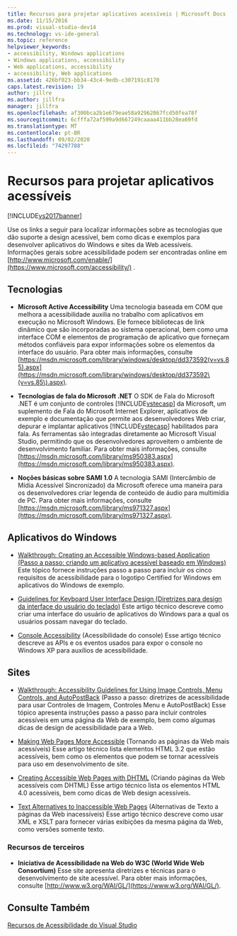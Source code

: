 ```yaml
---
title: Recursos para projetar aplicativos acessíveis | Microsoft Docs
ms.date: 11/15/2016
ms.prod: visual-studio-dev14
ms.technology: vs-ide-general
ms.topic: reference
helpviewer_keywords:
- accessibility, Windows applications
- Windows applications, accessibility
- Web applications, accessibility
- accessibility, Web applications
ms.assetid: 426bf023-bb34-43c4-9edb-c307191c8170
caps.latest.revision: 19
author: jillre
ms.author: jillfra
manager: jillfra
ms.openlocfilehash: af300bca2b1e679eae58a92962067fcd50fea78f
ms.sourcegitcommit: 6cfffa72af599a9d667249caaaa411bb28ea69fd
ms.translationtype: MT
ms.contentlocale: pt-BR
ms.lasthandoff: 09/02/2020
ms.locfileid: "74297788"
---
```

# <a name="resources-for-designing-accessible-applications"></a>Recursos para projetar aplicativos acessíveis
[!INCLUDE[vs2017banner](../../includes/vs2017banner.md)]

Use os links a seguir para localizar informações sobre as tecnologias que dão suporte a design acessível, bem como dicas e exemplos para desenvolver aplicativos do Windows e sites da Web acessíveis. Informações gerais sobre acessibilidade podem ser encontradas online em [http://www.microsoft.com/enable/](https://www.microsoft.com/accessibility/) .

## <a name="technologies"></a>Tecnologias

- **Microsoft Active Accessibility** Uma tecnologia baseada em COM que melhora a acessibilidade auxilia no trabalho com aplicativos em execução no Microsoft Windows. Ele fornece bibliotecas de link dinâmico que são incorporadas ao sistema operacional, bem como uma interface COM e elementos de programação de aplicativo que forneçam métodos confiáveis para expor informações sobre os elementos da interface do usuário. Para obter mais informações, consulte [https://msdn.microsoft.com/library/windows/desktop/dd373592(v=vs.85).aspx](https://msdn.microsoft.com/library/windows/desktop/dd373592\(v=vs.85\).aspx).

- **Tecnologias de fala do Microsoft .NET** O SDK de Fala do Microsoft .NET é um conjunto de controles [!INCLUDE[vstecasp](../../includes/vstecasp-md.md)] da Microsoft, um suplemento de Fala do Microsoft Internet Explorer, aplicativos de exemplo e documentação que permite aos desenvolvedores Web criar, depurar e implantar aplicativos [!INCLUDE[vstecasp](../../includes/vstecasp-md.md)] habilitados para fala. As ferramentas são integradas diretamente ao Microsoft Visual Studio, permitindo que os desenvolvedores aproveitem o ambiente de desenvolvimento familiar. Para obter mais informações, consulte [https://msdn.microsoft.com/library/ms950383.aspx](https://msdn.microsoft.com/library/ms950383.aspx).

- **Noções básicas sobre SAMI 1.0** A tecnologia SAMI (Intercâmbio de Mídia Acessível Sincronizado) da Microsoft oferece uma maneira para os desenvolvedores criar legenda de conteúdo de áudio para multimídia de PC. Para obter mais informações, consulte [https://msdn.microsoft.com/library/ms971327.aspx](https://msdn.microsoft.com/library/ms971327.aspx).

## <a name="windows-applications"></a>Aplicativos do Windows

- [Walkthrough: Creating an Accessible Windows-based Application (Passo a passo: criando um aplicativo acessível baseado em Windows)](https://msdn.microsoft.com/library/654c7f2f-1586-480b-9f12-9d9b8f5cc32b) Este tópico fornece instruções passo a passo para incluir os cinco requisitos de acessibilidade para o logotipo Certified for Windows em aplicativos do Windows de exemplo.

- [Guidelines for Keyboard User Interface Design (Diretrizes para design da interface do usuário do teclado)](/previous-versions/windows/desktop/dnacc/guidelines-for-keyboard-user-interface-design) Este artigo técnico descreve como criar uma interface do usuário de aplicativos do Windows para a qual os usuários possam navegar do teclado.

- [Console Accessibility](/previous-versions/windows/desktop/dnacc/console-accessibility) (Acessibilidade do console) Esse artigo técnico descreve as APIs e os eventos usados para expor o console no Windows XP para auxílios de acessibilidade.

## <a name="web-sites"></a>Sites

- [Walkthrough: Accessibility Guidelines for Using Image Controls, Menu Controls, and AutoPostBack](https://msdn.microsoft.com/library/ff7b5021-48b3-46bf-921f-9fe1e0e32202) (Passo a passo: diretrizes de acessibilidade para usar Controles de Imagem, Controles Menu e AutoPostBack) Esse tópico apresenta instruções passo a passo para incluir controles acessíveis em uma página da Web de exemplo, bem como algumas dicas de design de acessibilidade para a Web.

- [Making Web Pages More Accessible](/previous-versions/windows/desktop/dnacc/making-web-pages-more-accessible) (Tornando as páginas da Web mais acessíveis) Esse artigo técnico lista elementos HTML 3.2 que estão acessíveis, bem como os elementos que podem se tornar acessíveis para uso em desenvolvimento de site.

- [Creating Accessible Web Pages with DHTML](/previous-versions//ms528445(v=vs.85)) (Criando páginas da Web acessíveis com DHTML) Esse artigo técnico lista os elementos HTML 4.0 acessíveis, bem como dicas de Web design acessíveis.

- [Text Alternatives to Inaccessible Web Pages](/previous-versions/windows/desktop/dnacc/text-alternatives-to-inaccessible-web-pages) (Alternativas de Texto a páginas da Web inacessíveis) Esse artigo técnico descreve como usar XML e XSLT para fornecer várias exibições da mesma página da Web, como versões somente texto.

### <a name="third-party-resources"></a>Recursos de terceiros

- **Iniciativa de Acessibilidade na Web do W3C (World Wide Web Consortium)** Esse site apresenta diretrizes e técnicas para o desenvolvimento de site acessível. Para obter mais informações, consulte [http://www.w3.org/WAI/GL/](https://www.w3.org/WAI/GL/).

## <a name="see-also"></a>Consulte Também
 [Recursos de Acessibilidade do Visual Studio](../../ide/reference/accessibility-features-of-visual-studio.md)
